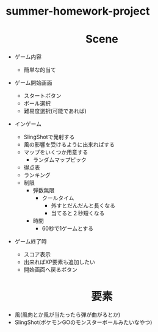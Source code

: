 # summer-homework-project

<h1 align = "center">Scene</h1>

- ゲーム内容
  - 簡単な的当て

- ゲーム開始画面
  - スタートボタン
  - ボール選択
  - 難易度選択(可能であれば)

- インゲーム
  - SlingShotで発射する
  - 風の影響を受けるように出来ればする
  - マップをいくつか用意する
    - ランダムマップピック
  - 得点表
  - ランキング
  - 制限
    - 弾数無限
      - クールタイム
        - 外すとだんだんと長くなる
        - 当てると２秒短くなる
    - 時間
      - 60秒で1ゲームとする

- ゲーム終了時
  - スコア表示
  - 出来ればXP要素も追加したい
  - 開始画面へ戻るボタン

<h1 align = "center">要素</h1>

- 風(風向とか風が当たったら弾が曲がるとか)
- SlingShot(ポケモンGOのモンスターボールみたいなやつ)


